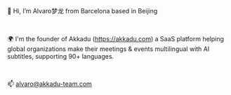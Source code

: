 👋 Hi, I’m Alvaro梦龙 from Barcelona based in Beijing

<br>

🌍 I'm the founder of Akkadu (https://akkadu.com) a SaaS platform helping global organizations make their meetings & events multilingual with AI subtitles, supporting 90+ languages.

<br>

📫 alvaro@akkadu-team.com
